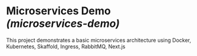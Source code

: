 # Microservices Demo _(microservices-demo)_

This project demonstrates a basic microservices architecture using Docker, Kubernetes, Skaffold, Ingress, RabbitMQ, Next.js
